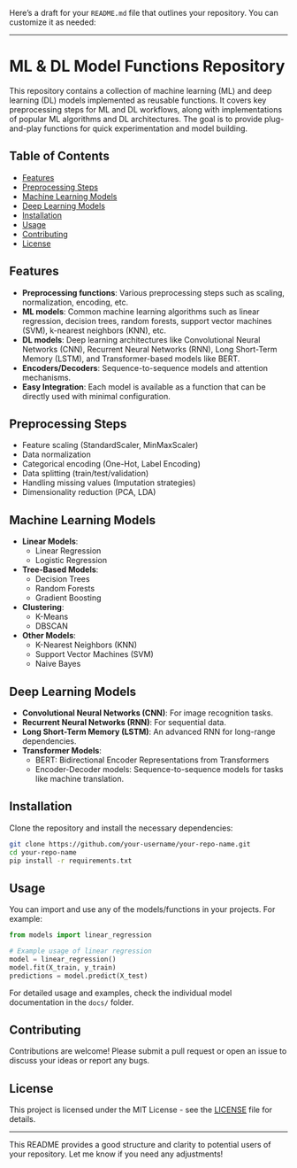 Here’s a draft for your `README.md` file that outlines your repository. You can customize it as needed:

---

# ML & DL Model Functions Repository

This repository contains a collection of machine learning (ML) and deep learning (DL) models implemented as reusable functions. It covers key preprocessing steps for ML and DL workflows, along with implementations of popular ML algorithms and DL architectures. The goal is to provide plug-and-play functions for quick experimentation and model building.

## Table of Contents
- [Features](#features)
- [Preprocessing Steps](#preprocessing-steps)
- [Machine Learning Models](#machine-learning-models)
- [Deep Learning Models](#deep-learning-models)
- [Installation](#installation)
- [Usage](#usage)
- [Contributing](#contributing)
- [License](#license)

## Features
- **Preprocessing functions**: Various preprocessing steps such as scaling, normalization, encoding, etc.
- **ML models**: Common machine learning algorithms such as linear regression, decision trees, random forests, support vector machines (SVM), k-nearest neighbors (KNN), etc.
- **DL models**: Deep learning architectures like Convolutional Neural Networks (CNN), Recurrent Neural Networks (RNN), Long Short-Term Memory (LSTM), and Transformer-based models like BERT.
- **Encoders/Decoders**: Sequence-to-sequence models and attention mechanisms.
- **Easy Integration**: Each model is available as a function that can be directly used with minimal configuration.

## Preprocessing Steps
- Feature scaling (StandardScaler, MinMaxScaler)
- Data normalization
- Categorical encoding (One-Hot, Label Encoding)
- Data splitting (train/test/validation)
- Handling missing values (Imputation strategies)
- Dimensionality reduction (PCA, LDA)

## Machine Learning Models
- **Linear Models**: 
  - Linear Regression
  - Logistic Regression
- **Tree-Based Models**:
  - Decision Trees
  - Random Forests
  - Gradient Boosting
- **Clustering**:
  - K-Means
  - DBSCAN
- **Other Models**:
  - K-Nearest Neighbors (KNN)
  - Support Vector Machines (SVM)
  - Naive Bayes
  
## Deep Learning Models
- **Convolutional Neural Networks (CNN)**: For image recognition tasks.
- **Recurrent Neural Networks (RNN)**: For sequential data.
- **Long Short-Term Memory (LSTM)**: An advanced RNN for long-range dependencies.
- **Transformer Models**:
  - BERT: Bidirectional Encoder Representations from Transformers
  - Encoder-Decoder models: Sequence-to-sequence models for tasks like machine translation.

## Installation
Clone the repository and install the necessary dependencies:
```bash
git clone https://github.com/your-username/your-repo-name.git
cd your-repo-name
pip install -r requirements.txt
```

## Usage
You can import and use any of the models/functions in your projects. For example:

```python
from models import linear_regression

# Example usage of linear regression
model = linear_regression()
model.fit(X_train, y_train)
predictions = model.predict(X_test)
```

For detailed usage and examples, check the individual model documentation in the `docs/` folder.

## Contributing
Contributions are welcome! Please submit a pull request or open an issue to discuss your ideas or report any bugs.

## License
This project is licensed under the MIT License - see the [LICENSE](LICENSE) file for details.

---

This README provides a good structure and clarity to potential users of your repository. Let me know if you need any adjustments!
